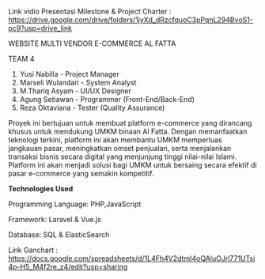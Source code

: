 Link vidio Presentasi Milestone & Project Charter : https://drive.google.com/drive/folders/1jyXd_dRzcfquoC3pPqnL294BvoS1-pc9?usp=drive_link


WEBSITE MULTI VENDOR E-COMMERCE AL FATTA

TEAM 4 

1. Yusi Nabilla - Project Manager  
2. Marseli Wulandari - System Analyst  
3. M.Thariq Asyam - UI/UX Designer  
4. Agung Setiawan - Programmer (Front-End/Back-End)  
5. Reza Oktaviana - Tester (Quality Assurance)  

Proyek ini bertujuan untuk membuat platform e-commerce yang dirancang khusus untuk mendukung UMKM binaan Al Fatta. Dengan memanfaatkan teknologi terkini, platform ini akan membantu UMKM memperluas jangkauan pasar, meningkatkan omset penjualan, serta menjalankan transaksi bisnis secara digital yang menjunjung tinggi nilai-nilai Islami. Platform ini akan menjadi solusi bagi UMKM untuk bersaing secara efektif di pasar e-commerce yang semakin kompetitif.

**Technologies Used**

Programming Language: PHP,JavaScript

Framework: Laravel & Vue.js

Database: SQL & ElasticSearch

Link Ganchart : https://docs.google.com/spreadsheets/d/1L4Fh4V2dtmI4oQAluOJrl771UTsj4p-H5_M4f2re_z4/edit?usp=sharing


